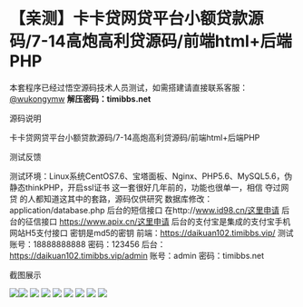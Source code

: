 # 【亲测】卡卡贷网贷平台小额贷款源码/7-14高炮高利贷源码/前端html+后端PHP

本套程序已经过悟空源码技术人员测试，如需搭建请直接联系客服：[@wukongymw](http://t.me/wukongymw)
**解压密码：timibbs.net**

源码说明

卡卡贷网贷平台小额贷款源码/7-14高炮高利贷源码/前端html+后端PHP

测试反馈

测试环境：Linux系统CentOS7.6、宝塔面板、Nginx、PHP5.6、MySQL5.6，伪静态thinkPHP，开启ssl证书
这一套很好几年前的，功能也很单一，相信 夺过网贷 的人都知道这其中的套路，源码仅供研究
数据库修改：application/database.php
后台的短信接口 在http://www.id98.cn/这里申请
后台的征信接口 https://www.apix.cn/这里申请
后台的支付宝是集成的支付宝手机网站H5支付接口 密钥是md5的密钥
前端：https://daikuan102.timibbs.vip/
测试账号：18888888888
密码：123456
后台：https://daikuan102.timibbs.vip/admin
账号：admin
密码：timibbs.net

截图展示

[![](https://wukongymw.com/wp-content/uploads/2024/05/9533c2f1b236b2d.png)](https://wukongymw.com/wp-content/uploads/2024/05/9533c2f1b236b2d.png)[![](https://wukongymw.com/wp-content/uploads/2024/05/258189c94339da6.png)](https://wukongymw.com/wp-content/uploads/2024/05/258189c94339da6.png)
[![](https://wukongymw.com/wp-content/uploads/2024/05/a710adb04125d1a.png)](https://wukongymw.com/wp-content/uploads/2024/05/a710adb04125d1a.png)
[![](https://wukongymw.com/wp-content/uploads/2024/05/9140c2d12a7967e.png)](https://wukongymw.com/wp-content/uploads/2024/05/9140c2d12a7967e.png)
[![](https://wukongymw.com/wp-content/uploads/2024/05/6fe4e9049b00ceb.png)](https://wukongymw.com/wp-content/uploads/2024/05/6fe4e9049b00ceb.png)
[![](https://wukongymw.com/wp-content/uploads/2024/05/400c3197c05af29.png)](https://wukongymw.com/wp-content/uploads/2024/05/400c3197c05af29.png)
[![](https://wukongymw.com/wp-content/uploads/2024/05/f907a60cc865f6c.png)](https://wukongymw.com/wp-content/uploads/2024/05/f907a60cc865f6c.png)
[![](https://wukongymw.com/wp-content/uploads/2024/05/1d5ef2005e41512.png)](https://wukongymw.com/wp-content/uploads/2024/05/1d5ef2005e41512.png)
[![](https://wukongymw.com/wp-content/uploads/2024/05/2c39ecadfa70182.png)](https://wukongymw.com/wp-content/uploads/2024/05/2c39ecadfa70182.png)